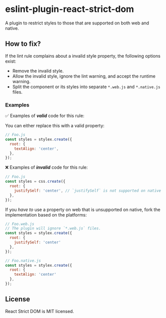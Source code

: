 # eslint-plugin-react-strict-dom

A plugin to restrict styles to those that are supported on both web and native.

## How to fix?

If the lint rule complains about a invalid style property, the following options exist:

* Remove the invalid style.
* Allow the invalid style, ignore the lint warning, and accept the runtime warning.
* Split the component or its styles into separate `*.web.js` and `*.native.js` files.

### Examples

✅  Examples of ***valid*** code for this rule:

You can either replace this with a valid property:

```js
// Foo.js
const styles = stylex.create({
  root: {
    textAlign: 'center',
  },
});
```

❌  Examples of ***invalid*** code for this rule:

```js
// Foo.js
const styles = css.create({
  root: {
    justifySelf: 'center', // `justifySelf` is not supported on native
  },
});
```

If you *have to* use a property on web that is unsupported on native, fork the implementation based on the platforms:

```js
// Foo.web.js
// The plugin will ignore `*.web.js` files.
const styles = stylex.create({
  root: {
    justifySelf: 'center'
  },
});

// Foo.native.js
const styles = stylex.create({
  root: {
    textAlign: 'center'
  },
});
```

## License

React Strict DOM is MIT licensed.
